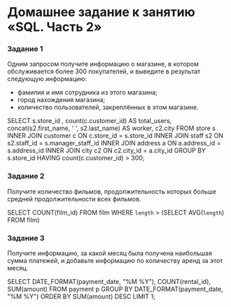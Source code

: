 # Домашнее задание к занятию «SQL. Часть 2»



### Задание 1

Одним запросом получите информацию о магазине, в котором обслуживается более 300 покупателей, и выведите в результат следующую информацию: 
- фамилия и имя сотрудника из этого магазина;
- город нахождения магазина;
- количество пользователей, закреплённых в этом магазине.

SELECT s.store_id , count(c.customer_id) AS total_users, concat(s2.first_name, ' ', s2.last_name) AS worker, c2.city FROM store s 
INNER JOIN customer c ON c.store_id = s.store_id 
INNER JOIN staff s2 ON s2.staff_id = s.manager_staff_id 
INNER JOIN address a ON a.address_id = s.address_id 
INNER JOIN city c2 ON c2.city_id = a.city_id
GROUP BY s.store_id HAVING count(c.customer_id) > 300;


### Задание 2

Получите количество фильмов, продолжительность которых больше средней продолжительности всех фильмов.

SELECT COUNT(film_id) FROM film WHERE `length` > (SELECT AVG(`length`) FROM film)

### Задание 3

Получите информацию, за какой месяц была получена наибольшая сумма платежей, и добавьте информацию по количеству аренд за этот месяц.

SELECT DATE_FORMAT(payment_date, "%M %Y"), COUNT(rental_id), SUM(amount)
FROM payment p
GROUP BY DATE_FORMAT(payment_date, "%M %Y")
ORDER BY SUM(amount) DESC LIMIT 1;
